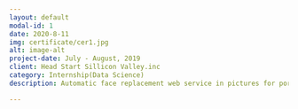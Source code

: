 ```yaml
---
layout: default
modal-id: 1
date: 2020-8-11
img: certificate/cer1.jpg
alt: image-alt
project-date: July - August, 2019
client: Head Start Sillicon Valley.inc
category: Internship(Data Science)
description: Automatic face replacement web service in pictures for portrait rights protection using cycleGAN model in python.<div><img src="img/portfolio/cabin_photo/AI_JAM.jpg" class="img-responsive img-centered" alt="img"/></div><div>AI JAM Contest</div><div><img src="img/portfolio/cabin_photo/2019_summer_intern.jpg" class="img-responsive img-centered" alt="img"/></div><div>Internship Members</div>

---
```

